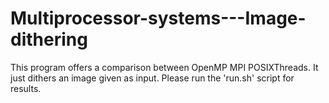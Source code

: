 # Multiprocessor-systems---Image-dithering

This program offers a comparison between OpenMP MPI POSIXThreads.
It just dithers an image given as input.
Please run the 'run.sh' script for results.

